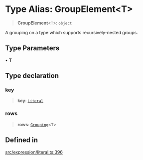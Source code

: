 # Type Alias: GroupElement\<T\>

> **GroupElement**\<`T`\>: `object`

A grouping on a type which supports recursively-nested groups.

## Type Parameters

• **T**

## Type declaration

### key

> **key**: [`Literal`](Literal.md)

### rows

> **rows**: [`Grouping`](Grouping.md)\<`T`\>

## Defined in

[src/expression/literal.ts:396](https://github.com/blacksmithgu/datacore/blob/7b0c019def7e079c43dc5dbea32d9f610e95285b/src/expression/literal.ts#L396)
